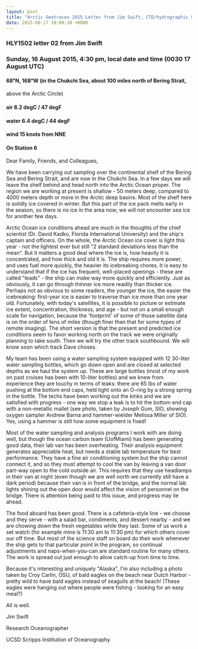 ```yaml
---
layout: post
title: "Arctic Geotraces 2015 Letter from Jim Swift, CTD/hydrographic Scientist, 2"
date: 2015-08-17 19:09:10 +0000
---
```

### HLY1502 letter 02 from Jim Swift

### Sunday, 16 August 2015, 4:30 pm, local date and time (0030 17 August UTC)

#### 68°N, 168°W (in the Chukchi Sea, about 100 miles north of Bering Strait,
above the Arctic Circle)

#### air 8.2 degC / 47 degF

#### water 6.4 degC / 44 degF

#### wind 15 knots from NNE

#### On Station 6

Dear Family, Friends, and Colleagues,

We have been carrying out sampling over the continental shelf of the Bering
Sea and Bering Strait, and are now in the Chukchi Sea. In a few days we will
leave the shelf behind and head north into the Arctic Ocean proper. The region
we are working at present is shallow - 50 meters deep, compared to 4000 meters
depth or more in the Arctic deep basins. Most of the shelf here is solidly ice
covered in winter. But this part of the ice pack melts early in the season, so
there is no ice in the area now; we will not encounter sea ice for another few
days.

Arctic Ocean ice conditions ahead are much in the thoughts of the chief
scientist (Dr. David Kadko, Florida International University) and the ship's
captain and officers. On the whole, the Arctic Ocean ice cover is light this
year - not the lightest ever but still "2 standard deviations less than the
mean". But it matters a good deal where the ice is, how heavily it is
concentrated, and how thick and old it is. The ship requires more power, and
uses fuel more quickly, the heavier its icebreaking chores. It is easy to
understand that if the ice has frequent, well-placed openings - these are
called "leads" - the ship can make way more quickly and efficiently. Just as
obviously, it can go through thinner ice more readily than thicker ice.
Perhaps not as obvious to some readers, the younger the ice, the easier the
icebreaking: first-year ice is easier to traverse than ice more than one year
old. Fortunately, with today's satellites, it is possible to picture or
estimate ice extent, concentration, thickness, and age - but not on a small
enough scale for navigation, because the 'footprint' of some of those
satellite data is on the order of tens of miles (though finer than that for
some types of remote imaging). The short version is that the present and
predicted ice conditions seem to favor working north on the track we were
originally planning to take south. Then we will try the other track
southbound. We will know soon which track Dave choses.

My team has been using a water sampling system equipped with 12 30-liter water
sampling bottles, which go down open and are closed at selected depths as we
haul the system up. These are large bottles (most of my work on past cruises
has been with 10-liter bottles) and we knew from experience they are touchy in
terms of leaks: there are 65 lbs of water pushing at the bottom end caps, held
tight onto an O-ring by a strong spring in the bottle. The techs have been
working out the kinks and we are satisfied with progress - one way we stop a
leak is to hit the bottom end cap with a non-metallic mallet (see photo, taken
by Joseph Gum, SIO, showing oxygen sampler Andrew Barna and hammer-wielder
Melissa Miller of SIO). Yes, using a hammer is still how some equipment is
fixed!

Most of the water sampling and analysis programs I work with are doing well,
but though the ocean carbon team (UofMiami) has been generating good data,
their lab van has been overheating. Their analysis equipment generates
appreciable heat, but needs a stable lab temperature for best performance.
They have a fine air conditioning system but the ship cannot connect it, and
so they must attempt to cool the van by leaving a van door part-way open to
the cold outside air. This requires that they use headlamps in their van at
night (even though we are well north we currently still have a dark period)
because their van is in front of the bridge, and the normal lab lights shining
out the open door would affect the vision of personnel on the bridge. There is
attention being paid to this issue, and progress may lie ahead.

The food aboard has been good. There is a cafeteria-style line - we choose and
they serve - with a salad bar, condiments, and dessert nearby - and we are
chowing down the fresh vegetables while they last. Some of us work a set watch
(for example mine is 11:30 am to 11:30 pm) for which others cover our off
time. But most of the science staff on board do their work whenever the ship
gets to that particular point in the program, so continual adjustments and
naps-when-you-can are standard routine for many others. The work is spread out
just enough to allow catch-up from time to time.

Because it's interesting and uniquely "Alaska", I'm also including a photo
taken by Croy Carlin, OSU, of bald eagles on the beach near Dutch Harbor -
pretty wild to have bald eagles instead of seagulls at the beach! (These
eagles were hanging out where people were fishing - looking for an easy meal?)

All is well.

Jim Swift

Research Oceanographer

UCSD Scripps Institution of Oceanography


